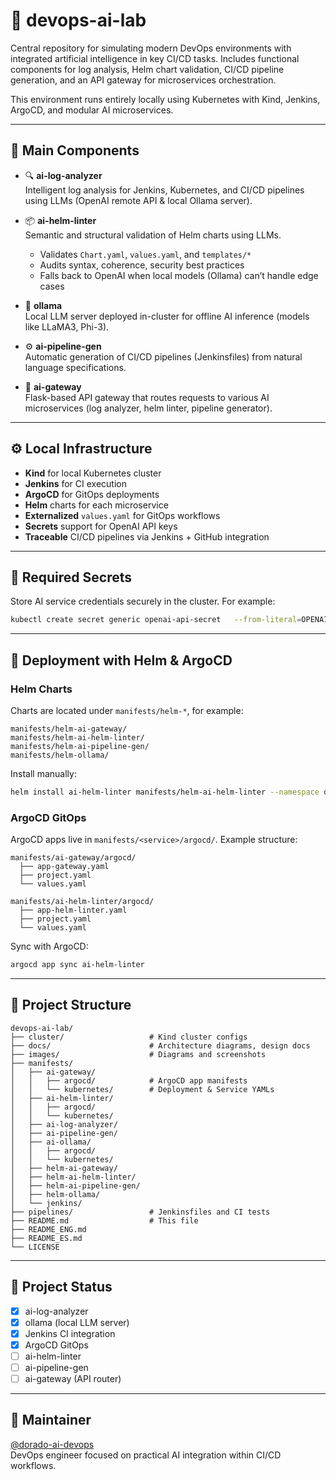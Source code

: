 # 🧪 devops-ai-lab

Central repository for simulating modern DevOps environments with integrated artificial intelligence in key CI/CD tasks. Includes functional components for log analysis, Helm chart validation, CI/CD pipeline generation, and an API gateway for microservices orchestration.

This environment runs entirely locally using Kubernetes with Kind, Jenkins, ArgoCD, and modular AI microservices.

---

## 🧱 Main Components

- 🔍 **ai-log-analyzer**  
  Intelligent log analysis for Jenkins, Kubernetes, and CI/CD pipelines using LLMs (OpenAI remote API & local Ollama server).

- 📦 **ai-helm-linter**  
  Semantic and structural validation of Helm charts using LLMs.  
  - Validates `Chart.yaml`, `values.yaml`, and `templates/*`  
  - Audits syntax, coherence, security best practices  
  - Falls back to OpenAI when local models (Ollama) can’t handle edge cases

- 🧠 **ollama**  
  Local LLM server deployed in-cluster for offline AI inference (models like LLaMA3, Phi-3).

- ⚙️ **ai-pipeline-gen**  
  Automatic generation of CI/CD pipelines (Jenkinsfiles) from natural language specifications.

- 🔌 **ai-gateway**  
  Flask-based API gateway that routes requests to various AI microservices (log analyzer, helm linter, pipeline generator).

---

## ⚙️ Local Infrastructure

- **Kind** for local Kubernetes cluster  
- **Jenkins** for CI execution  
- **ArgoCD** for GitOps deployments  
- **Helm** charts for each microservice  
- **Externalized** `values.yaml` for GitOps workflows  
- **Secrets** support for OpenAI API keys  
- **Traceable** CI/CD pipelines via Jenkins + GitHub integration

---

## 🔐 Required Secrets

Store AI service credentials securely in the cluster. For example:

```bash
kubectl create secret generic openai-api-secret   --from-literal=OPENAI_API_KEY=sk-<YOUR_KEY>   -n devops-ai
```

---

## 🚀 Deployment with Helm & ArgoCD

### Helm Charts

Charts are located under `manifests/helm-*`, for example:

```
manifests/helm-ai-gateway/
manifests/helm-ai-helm-linter/
manifests/helm-ai-pipeline-gen/
manifests/helm-ollama/
```

Install manually:

```bash
helm install ai-helm-linter manifests/helm-ai-helm-linter --namespace devops-ai
```

### ArgoCD GitOps

ArgoCD apps live in `manifests/<service>/argocd/`. Example structure:

```
manifests/ai-gateway/argocd/
  ├── app-gateway.yaml
  ├── project.yaml
  └── values.yaml

manifests/ai-helm-linter/argocd/
  ├── app-helm-linter.yaml
  ├── project.yaml
  └── values.yaml
```

Sync with ArgoCD:

```bash
argocd app sync ai-helm-linter
```

---

## 📂 Project Structure

```
devops-ai-lab/
├── cluster/                   # Kind cluster configs
├── docs/                      # Architecture diagrams, design docs
├── images/                    # Diagrams and screenshots
├── manifests/
│   ├── ai-gateway/
│   │   ├── argocd/            # ArgoCD app manifests
│   │   └── kubernetes/        # Deployment & Service YAMLs
│   ├── ai-helm-linter/
│   │   ├── argocd/
│   │   └── kubernetes/
│   ├── ai-log-analyzer/
│   ├── ai-pipeline-gen/
│   ├── ai-ollama/
│   │   ├── argocd/
│   │   └── kubernetes/
│   ├── helm-ai-gateway/
│   ├── helm-ai-helm-linter/
│   ├── helm-ai-pipeline-gen/
│   ├── helm-ollama/
│   └── jenkins/
├── pipelines/                 # Jenkinsfiles and CI tests
├── README.md                  # This file
├── README_ENG.md
├── README_ES.md
└── LICENSE
```

---

## 📌 Project Status

- [x] ai-log-analyzer  
- [x] ollama (local LLM server)  
- [x] Jenkins CI integration  
- [x] ArgoCD GitOps  
- [ ] ai-helm-linter  
- [ ] ai-pipeline-gen  
- [ ] ai-gateway (API router)  

---

## 👤 Maintainer

[@dorado-ai-devops](https://github.com/dorado-ai-devops)  
DevOps engineer focused on practical AI integration within CI/CD workflows.
